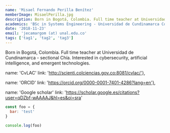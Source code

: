 ```yaml
---
name: 'Misael Fernando Perilla Benítez'
memberImage: MisaelPerilla.jpg
description: Born in Bogotá, Colombia. Full time teacher at Universidad de Cundinamarca - sectional Chía. Interested in cybersecurity, artificial intelligence, and emergent technologies.
academics: 'BSc in Systems Engineering - Universidad de Cundinamarca Colombia, MSc Cybersecurity - Universidad Internacional de la Rioja Spain, University teaching specialist - Universidad Cooperativa de Colombia.'
date: '2018-11-23'
email: 'jecamargom (at) unal.edu.co'
tags: ['tag1', 'tag2', 'tag3']
---
```


Born in Bogotá, Colombia. Full time teacher at Universidad de Cundinamarca - sectional Chía. Interested in cybersecurity, artificial intelligence, and emergent technologies.

name: 'CvLAC'
link: 'http://scienti.colciencias.gov.co:8081/cvlac/'},

name: 'ORCID'
link: 'https://orcid.org/0000-0001-7401-4286?lang=en'},

name: 'Google scholar'
link: 'https://scholar.google.es/citations?user=qDZbf-wAAAAJ&hl=es&oi=sra'

```javascript
const foo = {
  bar: 'test'
}

console.log(foo)
```
